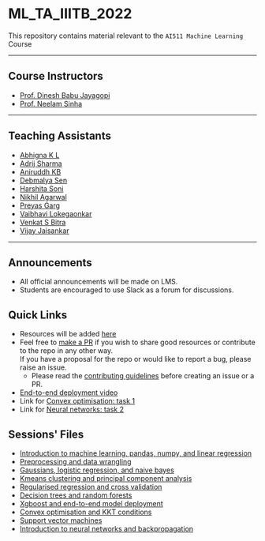 # ML_TA_IIITB_2022
This repository contains material relevant to the `AI511 Machine Learning` Course

---

## Course Instructors
- [Prof. Dinesh Babu Jayagopi](https://www.iiitb.ac.in/faculty/dinesh-babu-jayagopi)
- [Prof. Neelam Sinha](https://www.iiitb.ac.in/faculty/neelam-sinha)

---

## Teaching Assistants
- [Abhigna K L](https://github.com/alpineFrost)
- [Adrij Sharma](https://github.com/adrijsharma0408)
- [Aniruddh KB](https://github.com/aniruddhkb)
- [Debmalya Sen](https://github.com/DEBMALYASEN)
- [Harshita Soni](https://github.com/soni-H)
- [Nikhil Agarwal](https://github.com/nikhil0360)
- [Preyas Garg](https://github.com/preyasgarg)
- [Vaibhavi Lokegaonkar](https://github.com/Vaibhavi1707)
- [Venkat S Bitra](https://github.com/VenkatSBitra)
- [Vijay Jaisankar](https://github.com/vijay-jaisankar)

---

## Announcements
- All official announcements will be made on LMS.
- Students are encouraged to use Slack as a forum for discussions.

## Quick Links
- Resources will be added [here](./RESOURCES.md)
- Feel free to [make a PR](https://docs.github.com/en/desktop/contributing-and-collaborating-using-github-desktop/working-with-your-remote-repository-on-github-or-github-enterprise/creating-an-issue-or-pull-request) if you wish to share good resources or contribute to the repo in any other way.   
If you have a proposal for the repo or would like to report a bug, please raise an issue. 
  - Please read the [contributing guidelines](./CONTRIBUTING.md) before creating an issue or a PR.
- [End-to-end deployment video](https://www.youtube.com/watch?v=4f3Q21dH92Y)
- Link for [Convex optimisation: task 1](./task-1-convexopt/)
- Link for [Neural networks: task 2](./task-2-nn)

## Sessions' Files
- [Introduction to machine learning, pandas, numpy, and linear regression](./session-1-intro-to-ml-pandas-numpy/)
- [Preprocessing and data wrangling](./session-2-preprocessing-data/)
- [Gaussians, logistic regression, and naive bayes](./session-3-gaussians-logistic-regression-naive-bayes/)
- [Kmeans clustering and principal component analysis](./session-4-kmeans-pca/)
- [Regularised regression and cross validation](./session-5-regularisation-cross-validation/)
- [Decision trees and random forests](./session-6-decision-trees-random-forest/)
- [Xgboost and end-to-end model deployment](./session-7-deployment-xgboost/)
- [Convex optimisation and KKT conditions](./session-8-convex-optimisation/)
- [Support vector machines](./session-9-support-vector-machines/)
- [Introduction to neural networks and backpropagation](./session-10-intro-to-neural-networks/)